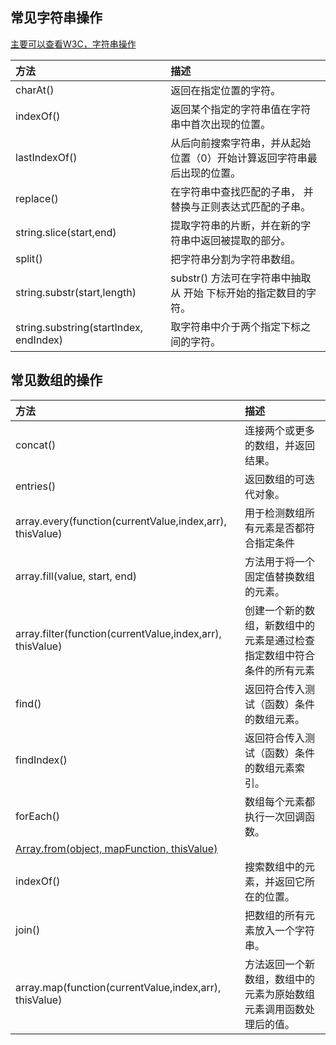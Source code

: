## 常见字符串操作

[主要可以查看W3C，字符串操作](http://www.runoob.com/jsref/jsref-obj-string.html)

| 方法 | 描述 |
| :- | :- |
|charAt()|返回在指定位置的字符。|
|indexOf()	| 返回某个指定的字符串值在字符串中首次出现的位置。|
|lastIndexOf() |	从后向前搜索字符串，并从起始位置（0）开始计算返回字符串最后出现的位置。|
|replace()|	在字符串中查找匹配的子串， 并替换与正则表达式匹配的子串。|
|string.slice(start,end)|提取字符串的片断，并在新的字符串中返回被提取的部分。|
|split()|	把字符串分割为字符串数组。|
|string.substr(start,length)|substr() 方法可在字符串中抽取从 开始 下标开始的指定数目的字符。|
|string.substring(startIndex, endIndex)| 取字符串中介于两个指定下标之间的字符。 |


## 常见数组的操作
| 方法 | 描述 |
| :- | :- |
|concat()|连接两个或更多的数组，并返回结果。|
|entries()|	返回数组的可迭代对象。|
|array.every(function(currentValue,index,arr), thisValue)|用于检测数组所有元素是否都符合指定条件|
|array.fill(value, start, end)|方法用于将一个固定值替换数组的元素。|
|array.filter(function(currentValue,index,arr), thisValue)|创建一个新的数组，新数组中的元素是通过检查指定数组中符合条件的所有元素|
|find()	|返回符合传入测试（函数）条件的数组元素。|
|findIndex()	|返回符合传入测试（函数）条件的数组元素索引。|
|forEach()	|数组每个元素都执行一次回调函数。|
|[Array.from(object, mapFunction, thisValue)](http://www.runoob.com/jsref/jsref-from.html)||
|indexOf()	|搜索数组中的元素，并返回它所在的位置。|
|join()	|把数组的所有元素放入一个字符串。|
|array.map(function(currentValue,index,arr), thisValue)|方法返回一个新数组，数组中的元素为原始数组元素调用函数处理后的值。|


